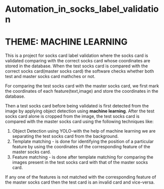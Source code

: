# Automation_in_socks_label_validation 

# THEME: MACHINE LEARNING

This is a project for socks card label validation where the socks card is validated comparing with the correct socks card whose coordinates are stored in the database. When the test socks card is compared with the correct socks card(master socks card) the software checks whether both test and master socks card mathches or not.

For comparing the test socks card with the master socks card, we first mark the coordinates of each feature(text,image) and store the coordinates in the database.

Then a test socks card before being validated is first detected from the image by applying object detection using <b>machine learning</b>. After the test socks card alone is cropped from the image, the test socks card is compared with the master socks card using the following techniques like:
<ol>
  <li>Object Detection using YOLO-with the help of machine learning we are separating the test socks card from the background.</li>
  <li>Template matching - is done for identifying the position of a particular feature by using the coordinates of the corresponding feature of the master socks card.</li>
  <li>Feature matching - is done after template matching for comparing the images present in the test socks card with that of the master socks card.</li>
</ol>
  
If any one of the features is not matched with the corresponding feature of the master socks card then the test card is an invalid card and vice-versa.
  
